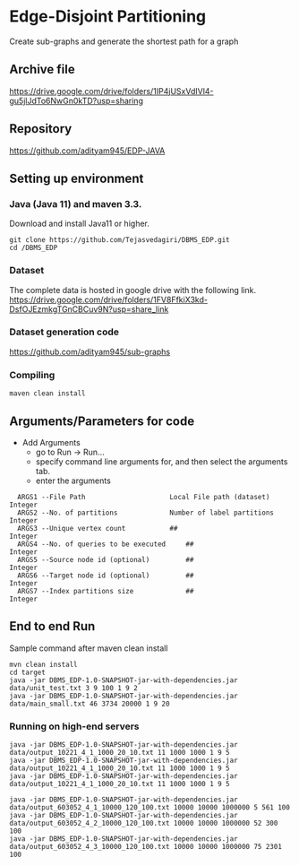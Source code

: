 # Edge-Disjoint Partitioning

Create sub-graphs and generate the shortest path for a graph

## Archive file

https://drive.google.com/drive/folders/1IP4jUSxVdIVl4-gu5jlJdTo6NwGn0kTD?usp=sharing

## Repository

https://github.com/adityam945/EDP-JAVA

## Setting up environment

### Java (Java 11) and maven 3.3.

Download and install Java11 or higher.

```
git clone https://github.com/Tejasvedagiri/DBMS_EDP.git
cd /DBMS_EDP
```

### Dataset

The complete data is hosted in google drive with the following link.
https://drive.google.com/drive/folders/1FV8FfkiX3kd-DsfOJEzmkgTGnCBCuv9N?usp=share_link

### Dataset generation code

https://github.com/adityam945/sub-graphs

### Compiling

```
maven clean install
```

## Arguments/Parameters for code

* Add Arguments
  * go to Run -> Run…
  * specify command line arguments for, and then select the arguments tab.
  * enter the arguments

```
  ARGS1 --File Path           		    Local File path (dataset)   Integer
  ARGS2 --No. of partitions   		    Number of label partitions  Integer
  ARGS3 --Unique vertex count 		    ##                          Integer
  ARGS4 --No. of queries to be executed     ##                          Integer
  ARGS5 --Source node id (optional)         ##                          Integer
  ARGS6 --Target node id (optional)         ##                          Integer
  ARGS7 --Index partitions size             ##                          Integer
```

## End to end Run

Sample command after maven clean install

```
mvn clean install
cd target
java -jar DBMS_EDP-1.0-SNAPSHOT-jar-with-dependencies.jar data/unit_test.txt 3 9 100 1 9 2
java -jar DBMS_EDP-1.0-SNAPSHOT-jar-with-dependencies.jar data/main_small.txt 46 3734 20000 1 9 20
```

### Running on high-end servers

```
java -jar DBMS_EDP-1.0-SNAPSHOT-jar-with-dependencies.jar data/output_10221_4_1_1000_20_10.txt 11 1000 1000 1 9 5
java -jar DBMS_EDP-1.0-SNAPSHOT-jar-with-dependencies.jar data/output_10221_4_1_1000_20_10.txt 11 1000 1000 1 9 5
java -jar DBMS_EDP-1.0-SNAPSHOT-jar-with-dependencies.jar data/output_10221_4_1_1000_20_10.txt 11 1000 1000 1 9 5

java -jar DBMS_EDP-1.0-SNAPSHOT-jar-with-dependencies.jar data/output_603052_4_1_10000_120_100.txt 10000 10000 1000000 5 561 100
java -jar DBMS_EDP-1.0-SNAPSHOT-jar-with-dependencies.jar data/output_603052_4_2_10000_120_100.txt 10000 10000 1000000 52 300 100
java -jar DBMS_EDP-1.0-SNAPSHOT-jar-with-dependencies.jar data/output_603052_4_3_10000_120_100.txt 10000 10000 1000000 75 2301 100
```

